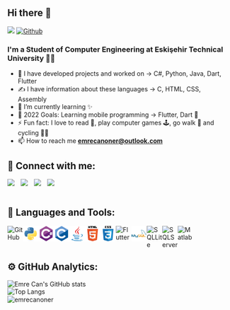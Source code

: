 ## Hi there 👋

![](https://visitor-badge.laobi.icu/badge?page_id=emrecanoner.EmreCanÖner)
[![Github](https://img.shields.io/github/followers/emrecanoner?label=Follow&style=social)](https://github.com/emrecanoner)
### I'm a Student of Computer Engineering at Eskişehir Technical University 👨‍🎓
- 🚀 I have developed projects and worked on -> C#, Python, Java, Dart, Flutter
- ✍ I have information about these languages -> C, HTML, CSS, Assembly
- 🌱 I’m currently learning ✨
- 🥅 2022 Goals: Learning mobile programming -> Flutter, Dart 🤖
- ⚡ Fun fact: I love to read 📘, play computer games 🕹️, go walk 🚶 and cycling 🚴‍♀️
- 📫 How to reach me **emrecanoner@outlook.com**

## 🔗 Connect with me:

[<img align="left" width="30" src="https://raw.githubusercontent.com/rahuldkjain/github-profile-readme-generator/master/src/images/icons/Social/linked-in-alt.svg"/>][linkedin]
[<img align="left" width="30" src="https://raw.githubusercontent.com/rahuldkjain/github-profile-readme-generator/master/src/images/icons/Social/instagram.svg"/>][instagram]
[<img align="left" width="30" src="https://raw.githubusercontent.com/rahuldkjain/github-profile-readme-generator/master/src/images/icons/Social/youtube.svg" />][youtube]
[<img align="left" width="30" src="https://raw.githubusercontent.com/rahuldkjain/github-profile-readme-generator/master/src/images/icons/Social/hackerrank.svg" />][hackerrank]

[linkedin]: https://www.linkedin.com/in/emrecanoner/
[instagram]: https://www.instagram.com/emrecanonercom
[hackerrank]: https://www.hackerrank.com/emrecanoner
[youtube]: https://www.youtube.com/channel/UC56e7TnwVxtu_rvNFk8U2OQ
<br />
<br />

## 🔧 Languages and Tools:

<img align="left" alt="GitHub" width="35px" src="https://raw.githubusercontent.com/rahuldkjain/github-profile-readme-generator/c919601f7ee4d1b5a7ed75a4250601c32395c45c/src/images/icons/Social/github.svg" />
<img align="left" alt="Python" width="35px" src="https://raw.githubusercontent.com/devicons/devicon/master/icons/python/python-original.svg" />
<img align="left" alt="C#" width="35px" src="https://raw.githubusercontent.com/devicons/devicon/master/icons/csharp/csharp-original.svg" />
<img align="left" alt="C" width="35px" src="https://raw.githubusercontent.com/devicons/devicon/master/icons/c/c-original.svg" />
<img align="left" alt="Java" width="35px" src="https://raw.githubusercontent.com/devicons/devicon/master/icons/java/java-original.svg" />
<img align="left" alt="Html" width="35px" src="https://raw.githubusercontent.com/devicons/devicon/master/icons/html5/html5-original-wordmark.svg" />
<img align="left" alt="Css" width="35px" src="https://raw.githubusercontent.com/devicons/devicon/master/icons/css3/css3-original-wordmark.svg" />
<img align="left" alt="Flutter" width="35px" src="https://www.vectorlogo.zone/logos/flutterio/flutterio-icon.svg" />
<img align="left" alt="MySQL" width="35px" src="https://raw.githubusercontent.com/devicons/devicon/master/icons/mysql/mysql-original-wordmark.svg" />
<img align="left" alt="SQLLite" width="35px" src="https://www.vectorlogo.zone/logos/sqlite/sqlite-icon.svg" />
<img align="left" alt="SQLServer" width="35px" src="https://www.svgrepo.com/show/303229/microsoft-sql-server-logo.svg" />
<img align="left" alt="Matlab" width="35px" src="https://upload.wikimedia.org/wikipedia/commons/2/21/Matlab_Logo.png" />

<br />
<br />
<br />

## ⚙️ GitHub Analytics:

![Emre Can's GitHub stats](https://github-readme-stats.vercel.app/api?username=emrecanoner&theme=default&show_icons=true)
<br />
![Top Langs](https://github-readme-stats.vercel.app/api/top-langs/?username=emrecanoner&theme=default&show_icons=true)
<br />
<img align="center" src="https://github-readme-streak-stats.herokuapp.com/?user=emrecanoner&" alt="emrecanoner" />


<!--
**emrecanoner/emrecanoner** is a ✨ _special_ ✨ repository because its `README.md` (this file) appears on your GitHub profile.

Here are some ideas to get you started:

- 🔭 I’m currently working on ...
- 🌱 I’m currently learning ...
- 👯 I’m looking to collaborate on ...
- 🤔 I’m looking for help with ...
- 💬 Ask me about ...
- 📫 How to reach me: ...
- 😄 Pronouns: ...
- ⚡ Fun fact: ...
-->
